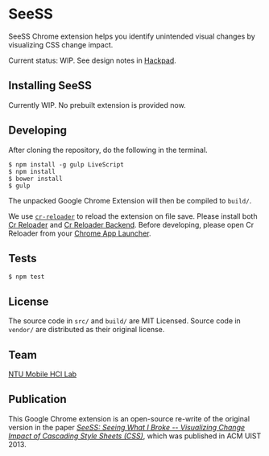 SeeSS
=====

SeeSS Chrome extension helps you identify unintended visual changes by visualizing CSS change impact.

Current status: WIP. See design notes in [Hackpad](https://seess.hackpad.com/SeeSS-Open-Source-Project-bFQvnONEMEE).

Installing SeeSS
----------------

Currently WIP. No prebuilt extension is provided now.



Developing
----------

After cloning the repository, do the following in the terminal.

```
$ npm install -g gulp LiveScript
$ npm install
$ bower install
$ gulp
```

The unpacked Google Chrome Extension will then be compiled to `build/`.

We use [`cr-reloader`](https://github.com/victorhsieh/cr-reloader/) to reload the extension on file save. Please install both [Cr Reloader](https://chrome.google.com/webstore/detail/cr-reloader/gmmimkfknamjlkfclhbjojlbmiijcmgm) and
[Cr Reloader Backend](https://chrome.google.com/webstore/detail/cr-reloader-backend/djacajifmnoecnnnpcgiilgnmobgnimn). Before developing, please open Cr Reloader from your [Chrome App Launcher](https://chrome.google.com/webstore/launcher).


Tests
-----

```
$ npm test
```

License
-------

The source code in `src/` and `build/` are MIT Licensed. Source code in `vendor/` are distributed as their original license.


Team
----

[NTU Mobile HCI Lab](http://www.ntumobile.org/)


Publication
-----------

This Google Chrome extension is an open-source re-write of the original version in the paper *[SeeSS: Seeing What I Broke -- Visualizing Change Impact of Cascading Style Sheets (CSS)](http://dl.acm.org/citation.cfm?id=2502006)*, which was published in ACM UIST 2013.